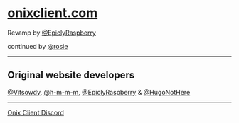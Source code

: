 # [onixclient.com](https://onixclient.com)

Revamp by
[@EpiclyRaspberry](https://github.com/EpiclyRaspberry)

continued by
[@rosie](https://github.com/jqms)

---

## Original website developers

[@Vitsowdy](https://github.com/Vitsowdy),
[@h-m-m-m](https://github.com/h-m-m-m),
[@EpiclyRaspberry](https://github.com/EpiclyRaspberry)  &
[@HugoNotHere](https://github.com/HugoNotHere)

---

[Onix Client Discord](https://discord.com/invite/onixclient)
